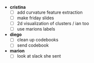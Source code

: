 
- **cristina**
    - [ ] add curvature feature extraction
    - [ ] make friday slides
    - [ ] 2d visualization of clusters / ian too
    - [ ] use marions labels

- **diego**
    - [ ] clean up codebooks
    - [ ] send codebook

- **marion**
    - [ ] look at slack she sent